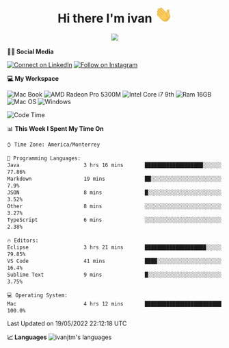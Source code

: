 <h1 align="center">Hi there I'm ivan <img src="https://raw.githubusercontent.com/ABSphreak/ABSphreak/master/gifs/Hi.gif" width="40px" /></h1>
<div align="center">
<img src="http://github-readme-streak-stats.herokuapp.com?user=ivanjtm&hide_border=true&background=00000000&border=FFFFFF00&sideNums=A8A8A8&sideLabels=A8A8A8&currStreakNum=FFC93C&dates=A8A8A8)](https://git.io/streak-stats"/>
</div>

**👦🏻 Social Media**

[![Connect on LinkedIn](https://img.shields.io/badge/LinkedIn-%230077B5.svg?&style=flat-square&logo=linkedin&logoColor=white)](https://www.linkedin.com/in/ivanjtm)
[![Follow on Instagram](https://img.shields.io/badge/Instagram-E4405F?style=flat-square&logo=instagram&logoColor=white)](https://www.instagram.com/ivanjtm)

**💻 My Workspace**

![Mac Book](https://img.shields.io/badge/Apple-MacBook_Pro_2019-999999?style=flat-square&logo=apple&logoColor=white)
![AMD Radeon Pro 5300M](https://img.shields.io/badge/AMD-Radeon_Pro_5300M-ED1C24?style=flat-square&logo=amd&logoColor=white)
![Intel Core i7 9th](https://img.shields.io/badge/Intel-Core_i7_9th-0071C5?style=flat-square&logo=intel&logoColor=white)
![Ram 16GB](https://img.shields.io/badge/RAM-16GB-230071C5?style=flat-square&logoColor=white)
![Mac OS](https://img.shields.io/badge/Mac%20OS-000000?style=flat-square&logo=apple&logoColor=white)
![Windows](https://img.shields.io/badge/Windows-0078D6?style=flat-square&logo=windows&logoColor=white)


<!--START_SECTION:waka-->
![Code Time](http://img.shields.io/badge/Code%20Time-683%20hrs%2019%20mins-blue)

📊 **This Week I Spent My Time On** 

```text
⌚︎ Time Zone: America/Monterrey

💬 Programming Languages: 
Java                     3 hrs 16 mins       ███████████████████░░░░░░   77.86% 
Markdown                 19 mins             ██░░░░░░░░░░░░░░░░░░░░░░░   7.9% 
JSON                     8 mins              █░░░░░░░░░░░░░░░░░░░░░░░░   3.52% 
Other                    8 mins              ░░░░░░░░░░░░░░░░░░░░░░░░░   3.27% 
TypeScript               6 mins              ░░░░░░░░░░░░░░░░░░░░░░░░░   2.38%

🔥 Editors: 
Eclipse                  3 hrs 21 mins       ████████████████████░░░░░   79.85% 
VS Code                  41 mins             ████░░░░░░░░░░░░░░░░░░░░░   16.4% 
Sublime Text             9 mins              █░░░░░░░░░░░░░░░░░░░░░░░░   3.75%

💻 Operating System: 
Mac                      4 hrs 12 mins       █████████████████████████   100.0%

```


 Last Updated on 19/05/2022 22:12:18 UTC
<!--END_SECTION:waka-->
**📈 Languages**
 ![ivanjtm's languages](https://wakatime.com/share/@ivanjtm/a32f83c6-d0c9-49a4-a5ae-d0440b950377.svg)
